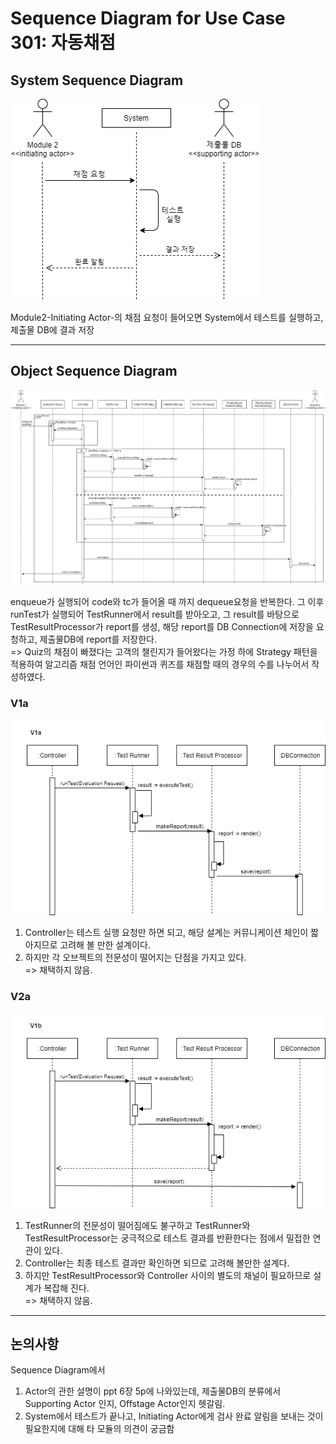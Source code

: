 # Sequence Diagram for Use Case 301: 자동채점

## System Sequence Diagram
![System Sequence Diagram for UC 301](img/System_Sequence_Diagram_301.png)

Module2-Initiating Actor-의 채점 요청이 들어오면 System에서 테스트를 실행하고, 제출물 DB에 결과 저장

--------
## Object Sequence Diagram
![Object Sequence Diagram for UC 301](img/Object_Sequence_Diagram_301.png)

enqueue가 실행되어 code와 tc가 들어올 때 까지 dequeue요청을 반복한다.
그 이후 runTest가 실행되어 TestRunner에서 result를 받아오고, 그 result를 바탕으로 TestResultProcessor가 report를 생성, 해당 report를 DB Connection에 저장을 요청하고, 제출물DB에 report를 저장한다.
<br />=> Quiz의 채점이 빠졌다는 고객의 챌린지가 들어왔다는 가정 하에 Strategy 패턴을 적용하여 알고리즘 채점 언어인 파이썬과 퀴즈를 채점할 때의 경우의 수를 나누어서 작성하였다.

### V1a
![Object Sequence Diagram for UC 301 - Variation 1a](img/Object_Sequence_Diagram_301_V1a.png)
1. Controller는 테스트 실행 요청만 하면 되고, 해당 설계는 커뮤니케이션 체인이 짧아지므로 고려해 볼 만한 설계이다.
2. 하지만 각 오브젝트의 전문성이 떨어지는 단점을 가지고 있다.
<br />=> 채택하지 않음.

### V2a
![Object Sequence Diagram for UC 301 - Variation1b](img/Object_Sequence_Diagram_301_V1b.png)
1. TestRunner의 전문성이 떨어짐에도 불구하고 TestRunner와 TestResultProcessor는 궁극적으로 테스트 결과를 반환한다는 점에서 밀접한 연관이 있다.
2. Controller는 최종 테스트 결과만 확인하면 되므로 고려해 볼만한 설계다.
3. 하지만 TestResultProcessor와 Controller 사이의 별도의 채널이 필요하므로 설계가 복잡해 진다.
<br />=> 채택하지 않음.

--------

## 논의사항
Sequence Diagram에서
1. Actor의 관한 설명이 ppt 6장 5p에 나와있는데, 제출물DB의 분류에서 Supporting Actor 인지, Offstage Actor인지 헷갈림.
2. System에서 테스트가 끝나고, Initiating Actor에게 검사 완료 알림을 보내는 것이 필요한지에 대해 타 모듈의 의견이 궁금함